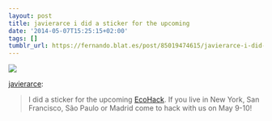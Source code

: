 ```yaml
---
layout: post
title: javierarce i did a sticker for the upcoming
date: '2014-05-07T15:25:15+02:00'
tags: []
tumblr_url: https://fernando.blat.es/post/85019474615/javierarce-i-did-a-sticker-for-the-upcoming
---
```

 ![](/tumblr_files/tumblr_n57fseIKjj1qbfbtmo1_r2_500.gif)  

[javierarce](http://blog.javierarce.com/post/85017698324/i-did-a-sticker-for-the-upcoming-ecohack-if-you):

> I did a sticker for the upcoming [EcoHack](http://ecohack.org/ "EcoHack"). If you live in New York, San Francisco, São Paulo or Madrid come to hack with us on May 9-10!
